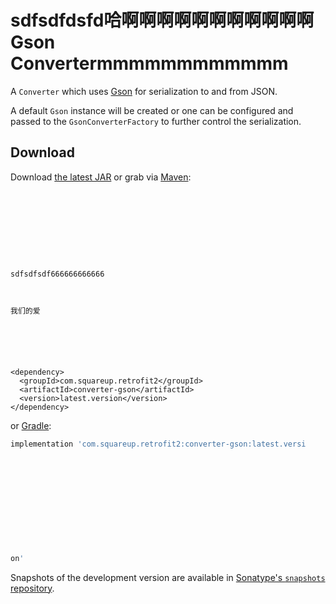 sdfsdfdsfd哈啊啊啊啊啊啊啊啊啊啊啊Gson Convertermmmmmmmmmmmm
==============

A `Converter` which uses [Gson][1] for serialization to and from JSON.

A default `Gson` instance will be created or one can be configured and passed to the
`GsonConverterFactory` to further control the serialization.


Download
--------

Download [the latest JAR][2] or grab via [Maven][3]:
```xmlsdfsdfdsfdsfsdfsdf









sdfsdfsdf666666666666



我们的爱






<dependency>
  <groupId>com.squareup.retrofit2</groupId>
  <artifactId>converter-gson</artifactId>
  <version>latest.version</version>
</dependency>
```
or [Gradle][3]:
```groovy
implementation 'com.squareup.retrofit2:converter-gson:latest.versi












on'
```

Snapshots of the development version are available in [Sonatype's `snapshots` repository][snap].



 [1]: https://github.com/google/gson
 [2]: https://search.maven.org/remote_content?g=com.squareup.retrofit2&a=converter-gson&v=LATEST
 [3]: http://search.maven.org/#search%7Cga%7C1%7Cg%3A%22com.squareup.retrofit2%22%20a%3A%22converter-gson%22
 [snap]: https://oss.sonatype.org/content/repositories/snapshots/
